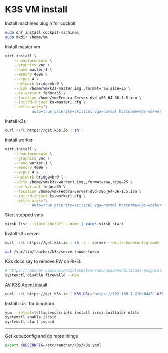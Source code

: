 # K3S VM install

Install machines plugin for cockpit

```bash
sudo dnf install cockpit-machines
sudo mkdir /home/vm
```

Install master vm

```bash
virt-install \
    --noautoconsole \
    --graphics vnc \
    --name master-1 \
    --memory 4096 \
    --vcpus 4 \
    --network bridge=br0 \
    --disk /home/vm/k3s-master.img,,format=raw,size=25 \
    --os-variant fedora35 \
    --location /home/vm/Fedora-Server-dvd-x86_64-36-1.5.iso \
    --initrd-inject ks-master1.cfg \
    --extra-args="\
            auto=true priority=critical vga=normal hostname=k3s-server inst.ks=file:/ks-master1.cfg"
```

Install k3s

```bash
curl -sfL https://get.k3s.io | sh -
```

Install worker

```bash
virt-install \
    --noautoconsole \
    --graphics vnc \
    --name worker-1 \
    --memory 4096 \
    --vcpus 4 \
    --network bridge=br0 \
    --disk /home/vm/k3s-worker1.img,,format=raw,size=25 \
    --os-variant fedora35 \
    --location /home/vm/Fedora-Server-dvd-x86_64-36-1.5.iso \
    --initrd-inject ks-worker1.cfg \
    --extra-args="\
            auto=true priority=critical vga=normal hostname=k3s-worker-1 inst.ks=file:/ks-worker1.cfg"
```

Start stopped vms

```bash
virsh list --state-shutoff --name | xargs virsh start
```

Install k3s server

```bash
curl -sfL https://get.k3s.io | sh -s - server --write-kubeconfig-mode '0644' --node-taint 'node-role.kubernetes.io/master=true:NoSchedule' --disable 'traefik'

cat /var/lib/rancher/k3s/server/node-token
```

K3s docs say to remove FW on RHEL

```bash
# https://rancher.com/docs/k3s/latest/en/advanced/#additional-preparation-for-red-hat-centos-enterprise-linux
systemctl disable firewalld --now
```

[AV K3S Agent install](https://github.com/ArthurVardevanyan/HomeLab/blob/production/main.bash#L236-L241)

```bash
curl -sfL https://get.k3s.io | K3S_URL='https://192.168.1.210:6443' K3S_TOKEN="" sh - agent --node-label 'node_type=worker'
```

Install iscsi for longhorn

```bash
yum --setopt=tsflags=noscripts install iscsi-initiator-utils
systemctl enable iscsid
systemctl start iscsid
```

---

Get kubeconfig and do more things

```bash
export KUBECONFIG=/etc/rancher/k3s/k3s.yaml
```
